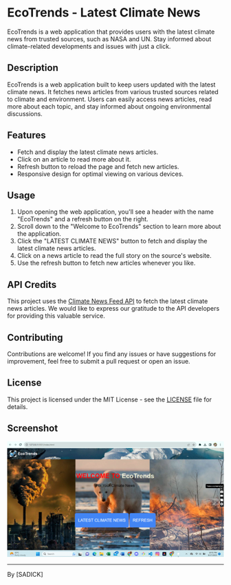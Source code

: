 # EcoTrends - Latest Climate News

EcoTrends is a web application that provides users with the latest climate news from trusted sources, such as NASA and UN. Stay informed about climate-related developments and issues with just a click.

## Description

EcoTrends is a web application built to keep users updated with the latest climate news. It fetches news articles from various trusted sources related to climate and environment. Users can easily access news articles, read more about each topic, and stay informed about ongoing environmental discussions.

## Features

- Fetch and display the latest climate news articles.
- Click on an article to read more about it.
- Refresh button to reload the page and fetch new articles.
- Responsive design for optimal viewing on various devices.

## Usage

1. Upon opening the web application, you'll see a header with the name "EcoTrends" and a refresh button on the right.
2. Scroll down to the "Welcome to EcoTrends" section to learn more about the application.
3. Click the "LATEST CLIMATE NEWS" button to fetch and display the latest climate news articles.
4. Click on a news article to read the full story on the source's website.
5. Use the refresh button to fetch new articles whenever you like.

## API Credits

This project uses the [Climate News Feed API](https://climate-news-feed.p.rapidapi.com) to fetch the latest climate news articles. We would like to express our gratitude to the API developers for providing this valuable service.

## Contributing

Contributions are welcome! If you find any issues or have suggestions for improvement, feel free to submit a pull request or open an issue.

## License

This project is licensed under the MIT License - see the [LICENSE](LICENSE) file for details.

## Screenshot

![EcoTrends Screenshot](screenshot.png)

---

By [SADICK]
